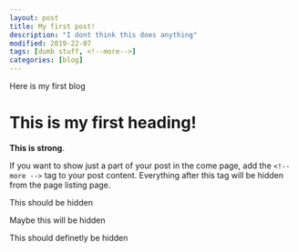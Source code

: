```yaml
---
layout: post
title: My first post!
description: "I dont think this does anything"
modified: 2019-22-07
tags: [dumb stuff, <!--more-->]
categories: [blog]
---
```


Here is my first blog

# This is my first heading!

**This is strong**.

If you want to show just a part of your post in the come page, add the ``<!-- more -->`` tag to your post content. Everything after this tag will be hidden from the page listing page.



This should be hidden

Maybe this will be hidden

This should definetly be hidden